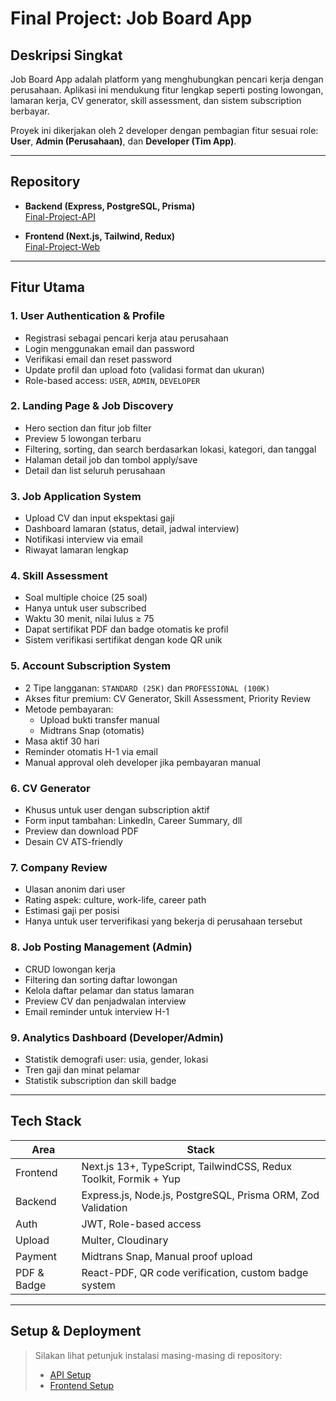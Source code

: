 # Final Project: Job Board App

## Deskripsi Singkat

Job Board App adalah platform yang menghubungkan pencari kerja dengan perusahaan. Aplikasi ini mendukung fitur lengkap seperti posting lowongan, lamaran kerja, CV generator, skill assessment, dan sistem subscription berbayar.

Proyek ini dikerjakan oleh 2 developer dengan pembagian fitur sesuai role: **User**, **Admin (Perusahaan)**, dan **Developer (Tim App)**.

---

## Repository

- **Backend (Express, PostgreSQL, Prisma)**  
  [Final-Project-API](https://github.com/Vzan99/Final-Project-API)

- **Frontend (Next.js, Tailwind, Redux)**  
  [Final-Project-Web](https://github.com/Vzan99/Final-Project-Web)

---

## Fitur Utama

### 1. User Authentication & Profile
- Registrasi sebagai pencari kerja atau perusahaan
- Login menggunakan email dan password
- Verifikasi email dan reset password
- Update profil dan upload foto (validasi format dan ukuran)
- Role-based access: `USER`, `ADMIN`, `DEVELOPER`

### 2. Landing Page & Job Discovery
- Hero section dan fitur job filter
- Preview 5 lowongan terbaru
- Filtering, sorting, dan search berdasarkan lokasi, kategori, dan tanggal
- Halaman detail job dan tombol apply/save
- Detail dan list seluruh perusahaan

### 3. Job Application System
- Upload CV dan input ekspektasi gaji
- Dashboard lamaran (status, detail, jadwal interview)
- Notifikasi interview via email
- Riwayat lamaran lengkap

### 4. Skill Assessment
- Soal multiple choice (25 soal)
- Hanya untuk user subscribed
- Waktu 30 menit, nilai lulus ≥ 75
- Dapat sertifikat PDF dan badge otomatis ke profil
- Sistem verifikasi sertifikat dengan kode QR unik

### 5. Account Subscription System
- 2 Tipe langganan: `STANDARD (25K)` dan `PROFESSIONAL (100K)`
- Akses fitur premium: CV Generator, Skill Assessment, Priority Review
- Metode pembayaran:
  - Upload bukti transfer manual
  - Midtrans Snap (otomatis)
- Masa aktif 30 hari
- Reminder otomatis H-1 via email
- Manual approval oleh developer jika pembayaran manual

### 6. CV Generator
- Khusus untuk user dengan subscription aktif
- Form input tambahan: LinkedIn, Career Summary, dll
- Preview dan download PDF
- Desain CV ATS-friendly

### 7. Company Review
- Ulasan anonim dari user
- Rating aspek: culture, work-life, career path
- Estimasi gaji per posisi
- Hanya untuk user terverifikasi yang bekerja di perusahaan tersebut

### 8. Job Posting Management (Admin)
- CRUD lowongan kerja
- Filtering dan sorting daftar lowongan
- Kelola daftar pelamar dan status lamaran
- Preview CV dan penjadwalan interview
- Email reminder untuk interview H-1

### 9. Analytics Dashboard (Developer/Admin)
- Statistik demografi user: usia, gender, lokasi
- Tren gaji dan minat pelamar
- Statistik subscription dan skill badge

---

## Tech Stack

| Area      | Stack                                                                 |
|-----------|------------------------------------------------------------------------|
| Frontend  | Next.js 13+, TypeScript, TailwindCSS, Redux Toolkit, Formik + Yup     |
| Backend   | Express.js, Node.js, PostgreSQL, Prisma ORM, Zod Validation            |
| Auth      | JWT, Role-based access                                                 |
| Upload    | Multer, Cloudinary                                                     |
| Payment   | Midtrans Snap, Manual proof upload                                     |
| PDF & Badge | React-PDF, QR code verification, custom badge system                |

---

## Setup & Deployment

> Silakan lihat petunjuk instalasi masing-masing di repository:
> - [API Setup](https://github.com/Vzan99/Final-Project-API#readme)
> - [Frontend Setup](https://github.com/Vzan99/Final-Project-Web#readme)
